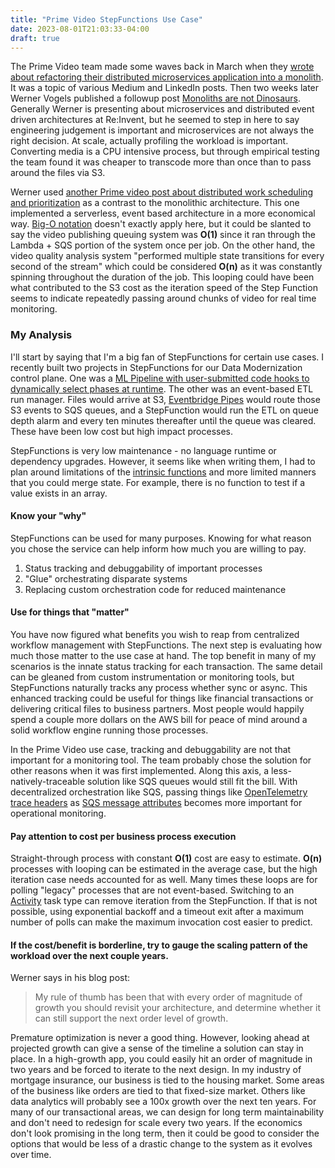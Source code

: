 ```yaml
---
title: "Prime Video StepFunctions Use Case"
date: 2023-08-01T21:03:33-04:00
draft: true
---
```


The Prime Video team made some waves back in March when they [wrote about refactoring their distributed microservices application into a monolith](https://www.primevideotech.com/video-streaming/scaling-up-the-prime-video-audio-video-monitoring-service-and-reducing-costs-by-90). It was a topic of various Medium and LinkedIn posts. Then two weeks later Werner Vogels published a followup post [Monoliths are not Dinosaurs](https://www.allthingsdistributed.com/2023/05/monoliths-are-not-dinosaurs.html). Generally Werner is presenting about microservices and distributed event driven architectures at Re:Invent, but he seemed to step in here to say engineering judgement is important and microservices are not always the right decision. At scale, actually profiling the workload is important. Converting media is a CPU intensive process, but through empirical testing the team found it was cheaper to transcode more than once than to pass around the files via S3.

Werner used [another Prime video post about distributed work scheduling and prioritization](https://www.primevideotech.com/cloud-and-scale/shaping-live-sports-publishing-traffic-through-a-distributed-scheduling-system) as a contrast to the monolithic architecture. This one implemented a serverless, event based architecture in a more economical way. [Big-O notation](https://en.wikipedia.org/wiki/Big_O_notation) doesn't exactly apply here, but it could be slanted to say the video publishing queuing system was **O(1)** since it ran through the Lambda + SQS portion of the system once per job. On the other hand, the video quality analysis system "performed multiple state transitions for every second of the stream" which could be considered **O(n)** as it was constantly spinning throughout the duration of the job. This looping could have been what contributed to the S3 cost as the iteration speed of the Step Function seems to indicate repeatedly passing around chunks of video for real time monitoring.

### My Analysis

I'll start by saying that I'm a big fan of StepFunctions for certain use cases. I recently built two projects in StepFunctions for our Data Modernization control plane. One was a [ML Pipeline with user-submitted code hooks to dynamically select phases at runtime](/2023/platforms-not-products/). The other was an event-based ETL run manager. Files would arrive at S3, [Eventbridge Pipes](https://docs.aws.amazon.com/eventbridge/latest/userguide/eb-pipes.html) would route those S3 events to SQS queues, and a StepFunction would run the ETL on queue depth alarm and every ten minutes thereafter until the queue was cleared. These have been low cost but high impact processes.

StepFunctions is very low maintenance - no language runtime or dependency upgrades. However, it seems like when writing them, I had to plan around limitations of the [intrinsic functions](https://docs.aws.amazon.com/step-functions/latest/dg/amazon-states-language-intrinsic-functions.html) and more limited manners that you could merge state. For example, there is no function to test if a value exists in an array.

#### Know your "why"

StepFunctions can be used for many purposes. Knowing for what reason you chose the service can help inform how much you are willing to pay.

1. Status tracking and debuggability of important processes
2. "Glue" orchestrating disparate systems
3. Replacing custom orchestration code for reduced maintenance

#### Use for things that "matter"

You have now figured what benefits you wish to reap from centralized workflow management with StepFunctions. The next step is evaluating how much those matter to the use case at hand. The top benefit in many of my scenarios is the innate status tracking for each transaction. The same detail can be gleaned from custom instrumentation or monitoring tools, but StepFunctions naturally tracks any process whether sync or async. This enhanced tracking could be useful for things like financial transactions or delivering critical files to business partners. Most people would happily spend a couple more dollars on the AWS bill for peace of mind around a solid workflow engine running those processes.

In the Prime Video use case, tracking and debuggability are not that important for a monitoring tool. The team probably chose the solution for other reasons when it was first implemented. Along this axis, a less-natively-traceable solution like SQS queues would still fit the bill. With decentralized orchestration like SQS, passing things like [OpenTelemetry trace headers](https://opentelemetry.io/docs/concepts/signals/traces/) as [SQS message attributes](https://docs.aws.amazon.com/AWSSimpleQueueService/latest/SQSDeveloperGuide/sqs-message-metadata.html#sqs-message-attributes) becomes more important for operational monitoring.

#### Pay attention to cost per business process execution

Straight-through process with constant **O(1)** cost are easy to estimate. **O(n)** processes with looping can be estimated in the average case, but the high iteration case needs accounted for as well. Many times these loops are for polling "legacy" processes that are not event-based. Switching to an [Activity](https://docs.aws.amazon.com/step-functions/latest/dg/amazon-states-language-task-state.html#amazon-states-language-task-state-activity) task type can remove iteration from the StepFunction. If that is not possible, using exponential backoff and a timeout exit after a maximum number of polls can make the maximum invocation cost easier to predict.

#### If the cost/benefit is borderline, try to gauge the scaling pattern of the workload over the next couple years.

Werner says in his blog post:

> My rule of thumb has been that with every order of magnitude of growth you should revisit your architecture, and determine whether it can still support the next order level of growth.

Premature optimization is never a good thing. However, looking ahead at projected growth can give a sense of the timeline a solution can stay in place. In a high-growth app, you could easily hit an order of magnitude in two years and be forced to iterate to the next design. In my industry of mortgage insurance, our business is tied to the housing market. Some areas of the business like orders are tied to that fixed-size market. Others like data analytics will probably see a 100x growth over the next ten years. For many of our transactional areas, we can design for long term maintainability and don't need to redesign for scale every two years. If the economics don't look promising in the long term, then it could be good to consider the options that would be less of a drastic change to the system as it evolves over time.
